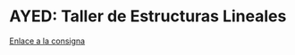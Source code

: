 # AYED: Taller de Estructuras Lineales

[Enlace a la consigna](https://docs.google.com/document/d/1Rr0jrmg-SiFJjlV42LU6nmnYg3_heczIqweJKD67i3o/edit?usp=sharing)